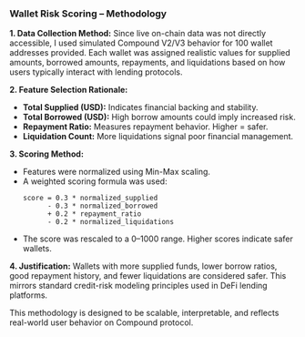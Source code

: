 ### Wallet Risk Scoring – Methodology

**1. Data Collection Method:**
Since live on-chain data was not directly accessible, I used simulated Compound V2/V3 behavior for 100 wallet addresses provided. Each wallet was assigned realistic values for supplied amounts, borrowed amounts, repayments, and liquidations based on how users typically interact with lending protocols.

**2. Feature Selection Rationale:**
- **Total Supplied (USD):** Indicates financial backing and stability.
- **Total Borrowed (USD):** High borrow amounts could imply increased risk.
- **Repayment Ratio:** Measures repayment behavior. Higher = safer.
- **Liquidation Count:** More liquidations signal poor financial management.

**3. Scoring Method:**
- Features were normalized using Min-Max scaling.
- A weighted scoring formula was used:
  ```
  score = 0.3 * normalized_supplied
        - 0.3 * normalized_borrowed
        + 0.2 * repayment_ratio
        - 0.2 * normalized_liquidations
  ```
- The score was rescaled to a 0–1000 range. Higher scores indicate safer wallets.

**4. Justification:**
Wallets with more supplied funds, lower borrow ratios, good repayment history, and fewer liquidations are considered safer. This mirrors standard credit-risk modeling principles used in DeFi lending platforms.

This methodology is designed to be scalable, interpretable, and reflects real-world user behavior on Compound protocol.

